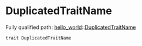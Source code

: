 # DuplicatedTraitName

Fully qualified path: [hello_world](./hello_world.md)::[DuplicatedTraitName](./hello_world-DuplicatedTraitName.md)

<pre><code class="language-rust">trait DuplicatedTraitName</code></pre>

